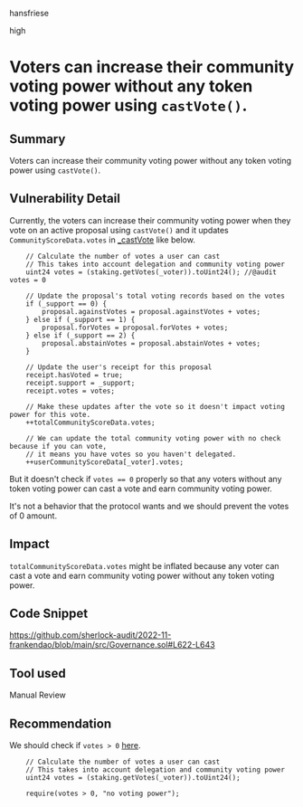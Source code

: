 hansfriese

high

# Voters can increase their community voting power without any token voting power using `castVote()`.

## Summary
Voters can increase their community voting power without any token voting power using `castVote()`.

## Vulnerability Detail
Currently, the voters can increase their community voting power when they vote on an active proposal using `castVote()` and it updates `CommunityScoreData.votes` in [_castVote](https://github.com/sherlock-audit/2022-11-frankendao/blob/main/src/Governance.sol#L620-L643) like below.

```solidity
    // Calculate the number of votes a user can cast
    // This takes into account delegation and community voting power
    uint24 votes = (staking.getVotes(_voter)).toUint24(); //@audit votes = 0

    // Update the proposal's total voting records based on the votes
    if (_support == 0) {
        proposal.againstVotes = proposal.againstVotes + votes;
    } else if (_support == 1) {
        proposal.forVotes = proposal.forVotes + votes;
    } else if (_support == 2) {
        proposal.abstainVotes = proposal.abstainVotes + votes;
    }

    // Update the user's receipt for this proposal
    receipt.hasVoted = true;
    receipt.support = _support;
    receipt.votes = votes;

    // Make these updates after the vote so it doesn't impact voting power for this vote.
    ++totalCommunityScoreData.votes;

    // We can update the total community voting power with no check because if you can vote, 
    // it means you have votes so you haven't delegated.
    ++userCommunityScoreData[_voter].votes;
```

But it doesn't check if `votes == 0` properly so that any voters without any token voting power can cast a vote and earn community voting power.

It's not a behavior that the protocol wants and we should prevent the votes of 0 amount.

## Impact
`totalCommunityScoreData.votes` might be inflated because any voter can cast a vote and earn community voting power without any token voting power.

## Code Snippet
https://github.com/sherlock-audit/2022-11-frankendao/blob/main/src/Governance.sol#L622-L643

## Tool used
Manual Review

## Recommendation
We should check if `votes > 0` [here](https://github.com/sherlock-audit/2022-11-frankendao/blob/main/src/Governance.sol#L622).

```solidity
    // Calculate the number of votes a user can cast
    // This takes into account delegation and community voting power
    uint24 votes = (staking.getVotes(_voter)).toUint24();

    require(votes > 0, "no voting power");
```